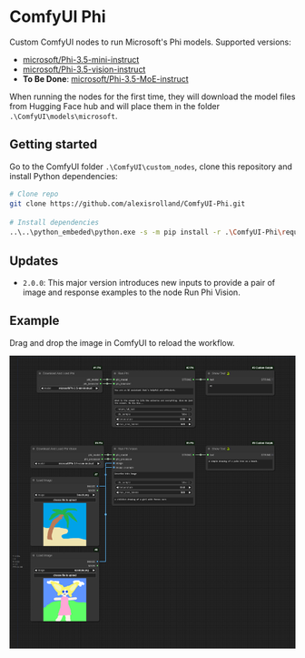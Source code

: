 # ComfyUI Phi

Custom ComfyUI nodes to run Microsoft's Phi models. Supported versions:

- [microsoft/Phi-3.5-mini-instruct](https://huggingface.co/microsoft/Phi-3.5-mini-instruct)
- [microsoft/Phi-3.5-vision-instruct](https://huggingface.co/microsoft/Phi-3.5-vision-instruct)
- **To Be Done**: [microsoft/Phi-3.5-MoE-instruct](https://huggingface.co/microsoft/Phi-3.5-MoE-instruct)

When running the nodes for the first time, they will download the model files from Hugging Face hub and will place them in the folder `.\ComfyUI\models\microsoft`.

## Getting started

Go to the ComfyUI folder `.\ComfyUI\custom_nodes`, clone this repository and install Python dependencies:

```sh
# Clone repo
git clone https://github.com/alexisrolland/ComfyUI-Phi.git

# Install dependencies
..\..\python_embeded\python.exe -s -m pip install -r .\ComfyUI-Phi\requirements.txt
```

## Updates

* `2.0.0`: This major version introduces new inputs to provide a pair of image and response examples to the node Run Phi Vision.

## Example

Drag and drop the image in ComfyUI to reload the workflow.

![Example](workflow.png)